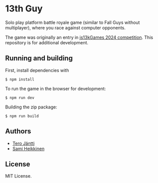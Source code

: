 # 13th Guy

Solo play platform battle royale game (similar to Fall Guys without multiplayer), where you race against computer
opponents.

The game was originally an entry in [js13kGames 2024
competition](https://2024.js13kgames.com/). This repository is for
additional development.

## Running and building

First, install dependencies with

    $ npm install

To run the game in the browser for development:

    $ npm run dev

Building the zip package:

    $ npm run build

## Authors

-   [Tero Jäntti](https://github.com/tkjantti)
-   [Sami Heikkinen](https://github.com/sz1521)

## License

MIT License.
